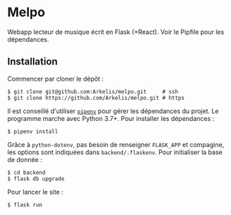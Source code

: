 # Melpo

Webapp lecteur de musique écrit en Flask (+React). Voir le Pipfile pour les dépendances.

## Installation

Commencer par cloner le dépôt :

```
$ git clone git@github.com:Arkelis/melpo.git     # ssh
$ git clone https://github.com/Arkelis/melpo.git # https
```

Il est conseillé d'utiliser [`pipenv`](https://github.com/pypa/pipenv) pour gérer les
dépendances du projet. Le programme marche avec Python 3.7+. Pour installer les dépendances :

```
$ pipenv install
```

Grâce à `python-dotenv`, pas besoin de renseigner `FLASK_APP` et compagine, les options sont
indiquées dans `backend/.flaskenv`. Pour initialiser la base de donnée :

```
$ cd backend
$ flask db upgrade
```

Pour lancer le site :

```
$ flask run
```
